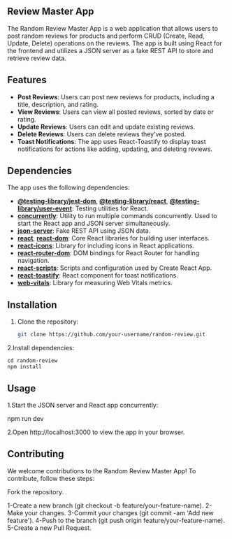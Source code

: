## Review Master App

The Random Review Master App is a web application that allows users to post random reviews for products and perform CRUD (Create, Read, Update, Delete) operations on the reviews. The app is built using React for the frontend and utilizes a JSON server as a fake REST API to store and retrieve review data.

## Features

- **Post Reviews**: Users can post new reviews for products, including a title, description, and rating.
- **View Reviews**: Users can view all posted reviews, sorted by date or rating.
- **Update Reviews**: Users can edit and update existing reviews.
- **Delete Reviews**: Users can delete reviews they've posted.
- **Toast Notifications**: The app uses React-Toastify to display toast notifications for actions like adding, updating, and deleting reviews.

## Dependencies

The app uses the following dependencies:

- **[@testing-library/jest-dom](https://www.npmjs.com/package/@testing-library/jest-dom)**, **[@testing-library/react](https://www.npmjs.com/package/@testing-library/react)**, **[@testing-library/user-event](https://www.npmjs.com/package/@testing-library/user-event)**: Testing utilities for React.
- **[concurrently](https://www.npmjs.com/package/concurrently)**: Utility to run multiple commands concurrently. Used to start the React app and JSON server simultaneously.
- **[json-server](https://www.npmjs.com/package/json-server)**: Fake REST API using JSON data.
- **[react](https://reactjs.org/)**, **[react-dom](https://reactjs.org/docs/react-dom.html)**: Core React libraries for building user interfaces.
- **[react-icons](https://react-icons.github.io/react-icons/)**: Library for including icons in React applications.
- **[react-router-dom](https://reactrouter.com/web/guides/quick-start)**: DOM bindings for React Router for handling navigation.
- **[react-scripts](https://www.npmjs.com/package/react-scripts)**: Scripts and configuration used by Create React App.
- **[react-toastify](https://fkhadra.github.io/react-toastify/introduction/)**: React component for toast notifications.
- **[web-vitals](https://www.npmjs.com/package/web-vitals)**: Library for measuring Web Vitals metrics.

## Installation

1. Clone the repository:

   ```bash
   git clone https://github.com/your-username/random-review.git

2.Install dependencies:

    cd random-review
    npm install

## Usage

1.Start the JSON server and React app concurrently:

   npm run dev

2.Open http://localhost:3000 to view the app in your browser.

## Contributing


We welcome contributions to the Random Review Master App! To contribute, follow these steps:

Fork the repository.

1-Create a new branch (git checkout -b feature/your-feature-name).
2-Make your changes.
3-Commit your changes (git commit -am 'Add new feature').
4-Push to the branch (git push origin feature/your-feature-name).
5-Create a new Pull Request.